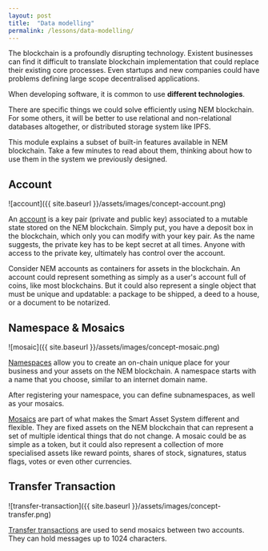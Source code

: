 ```yaml
---
layout: post
title:  "Data modelling"
permalink: /lessons/data-modelling/
---
```


The blockchain is a profoundly disrupting technology. Existent businesses can find it difficult to translate blockchain implementation that could replace their existing core processes. Even startups and new companies could have problems defining large scope decentralised applications.

When developing software, it is common to use **different technologies**.

There are specific things we could solve efficiently using NEM blockchain. For some others, it will be better to use relational and non-relational databases altogether, or distributed storage system like IPFS.

This module explains a subset of built-in features available in NEM blockchain. Take a few minutes to read about them, thinking about how to use them in the system we previously designed.

## Account

![account]({{ site.baseurl }}/assets/images/concept-account.png)

An [account](https://nemtech.github.io/concepts/account.html) is a key pair (private and public key) associated to a mutable state stored on the NEM blockchain. Simply put, you have a deposit box in the blockchain, which only you can modify with your key pair. As the name suggests, the private key has to be kept secret at all times. Anyone with access to the private key, ultimately has control over the account.

Consider NEM accounts as containers for assets in the blockchain. An account could represent something as simply as a user's account full of coins, like most blockchains. But it could also represent a single object that must be unique and updatable: a package to be shipped, a deed to a house, or a document to be notarized.

## Namespace & Mosaics

![mosaic]({{ site.baseurl }}/assets/images/concept-mosaic.png)

[Namespaces](https://nemtech.github.io/concepts/namespace.html) allow you to create an on-chain unique place for your business and your assets on the NEM blockchain. A namespace starts with a name that you choose, similar to an internet domain name.

After registering your namespace, you can define subnamespaces, as well as your mosaics.

[Mosaics](https://nemtech.github.io/concepts/mosaic.html) are part of what makes the Smart Asset System different and flexible. They are fixed assets on the NEM blockchain that can represent a set of multiple identical things that do not change. A mosaic could be as simple as a token, but it could also represent a collection of more specialised assets like reward points, shares of stock, signatures, status flags, votes or even other currencies.
                                                                                                                                                                                                 
## Transfer Transaction

![transfer-transaction]({{ site.baseurl }}/assets/images/concept-transfer.png)

[Transfer transactions](https://nemtech.github.io/concepts/transfer-transaction.html) are used to send mosaics between two accounts. They can hold messages up to 1024 characters.